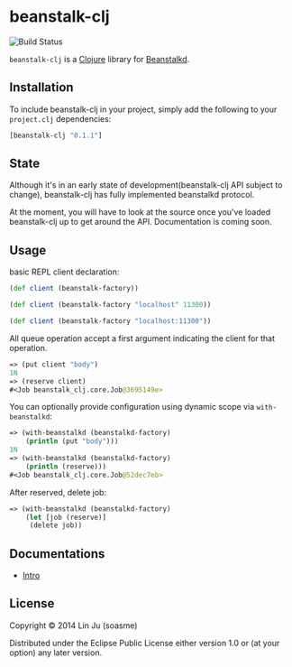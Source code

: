 # beanstalk-clj

![Build Status](https://travis-ci.org/soasme/beanstalk-clj.svg?branch=master)

`beanstalk-clj` is a [Clojure](http://clojure.org/) library for
[Beanstalkd](http://kr.github.io/beanstalkd/).

## Installation

To include beanstalk-clj in your project, simply add the
following to your `project.clj` dependencies:

```clojure
[beanstalk-clj "0.1.1"]
```
## State

Although it's in an early state of development(beanstalk-clj API
subject to change), beanstalk-clj has fully implemented beanstalkd
protocol.

At the moment, you will have to look at the source once you've loaded
beanstalk-clj up to get around the API. Documentation is coming soon.

## Usage

 basic REPL client declaration:

```clj
(def client (beanstalk-factory))

(def client (beanstalk-factory "localhost" 11300))

(def client (beanstalk-factory "localhost:11300"))
```

All queue operation accept a first argument indicating the client
for that operation.

```clj
=> (put client "body")
1N
=> (reserve client)
#<Job beanstalk_clj.core.Job@3695149e>
```

You can optionally provide configuration using dynamic scope via `with-beanstalkd`:

```clj
=> (with-beanstalkd (beanstalkd-factory)
    (println (put "body")))
1N
=> (with-beanstalkd (beanstalkd-factory)
    (println (reserve)))
#<Job beanstalk_clj.core.Job@52dec7eb>
```

After reserved, delete job:

```clj
=> (with-beanstalkd (beanstalkd-factory)
    (let [job (reserve)]
     (delete job))
```

## Documentations

* [Intro](https://github.com/soasme/beanstalk-clj/blob/master/doc%2Fintro.md)

## License

Copyright © 2014 Lin Ju (soasme)

Distributed under the Eclipse Public License either version 1.0 or (at
your option) any later version.
